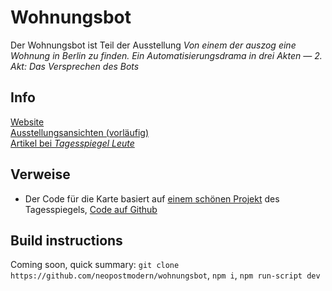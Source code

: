 # Wohnungsbot

Der Wohnungsbot ist Teil der Ausstellung *Von einem der auszog eine Wohnung in Berlin zu finden. Ein Automatisierungsdrama in drei Akten — 2. Akt: Das Versprechen des Bots*

## Info
[Website](https://wohnung.neopostmodern.com/)  
[Ausstellungsansichten (vorläufig)](https://bericht.neopostmodern.com/portfolio/von-einem-der-auszog-eine-wohnung-in-berlin-zu-finden-2-akt)  
[Artikel bei *Tagesspiegel Leute*](https://leute.tagesspiegel.de/neukoelln/unter-nachbarn/2019/09/11/95231/)

## Verweise
- Der Code für die Karte basiert auf [einem schönen Projekt](https://interaktiv.morgenpost.de/mietkarte-berlin/) des Tagesspiegels,
[Code auf Github](https://github.com/funkeinteraktiv/mietkarte)

## Build  instructions
Coming soon, quick summary: `git clone https://github.com/neopostmodern/wohnungsbot`, `npm i`, `npm run-script dev`
